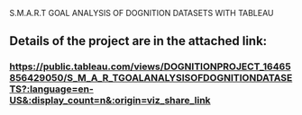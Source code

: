 S.M.A.R.T GOAL ANALYSIS OF DOGNITION DATASETS WITH TABLEAU



## Details of the project are in the attached link:

### https://public.tableau.com/views/DOGNITIONPROJECT_16465856429050/S_M_A_R_TGOALANALYSISOFDOGNITIONDATASETS?:language=en-US&:display_count=n&:origin=viz_share_link
